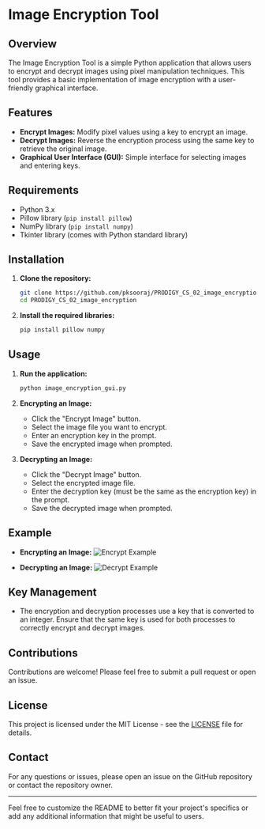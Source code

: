 # Image Encryption Tool

## Overview

The Image Encryption Tool is a simple Python application that allows users to encrypt and decrypt images using pixel manipulation techniques. This tool provides a basic implementation of image encryption with a user-friendly graphical interface.

## Features

- **Encrypt Images:** Modify pixel values using a key to encrypt an image.
- **Decrypt Images:** Reverse the encryption process using the same key to retrieve the original image.
- **Graphical User Interface (GUI):** Simple interface for selecting images and entering keys.

## Requirements

- Python 3.x
- Pillow library (`pip install pillow`)
- NumPy library (`pip install numpy`)
- Tkinter library (comes with Python standard library)

## Installation

1. **Clone the repository:**

   ```bash
   git clone https://github.com/pksooraj/PRODIGY_CS_02_image_encryption.git
   cd PRODIGY_CS_02_image_encryption
   ```

2. **Install the required libraries:**

   ```bash
   pip install pillow numpy
   ```

## Usage

1. **Run the application:**

   ```bash
   python image_encryption_gui.py
   ```

2. **Encrypting an Image:**

   - Click the "Encrypt Image" button.
   - Select the image file you want to encrypt.
   - Enter an encryption key in the prompt.
   - Save the encrypted image when prompted.

3. **Decrypting an Image:**

   - Click the "Decrypt Image" button.
   - Select the encrypted image file.
   - Enter the decryption key (must be the same as the encryption key) in the prompt.
   - Save the decrypted image when prompted.

## Example

- **Encrypting an Image:**
  ![Encrypt Example](images/encrypt_example.png)
  
- **Decrypting an Image:**
  ![Decrypt Example](images/decrypt_example.png)

## Key Management

- The encryption and decryption processes use a key that is converted to an integer. Ensure that the same key is used for both processes to correctly encrypt and decrypt images.

## Contributions

Contributions are welcome! Please feel free to submit a pull request or open an issue.

## License

This project is licensed under the MIT License - see the [LICENSE](LICENSE) file for details.

## Contact

For any questions or issues, please open an issue on the GitHub repository or contact the repository owner.

---

Feel free to customize the README to better fit your project's specifics or add any additional information that might be useful to users.
